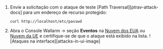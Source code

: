 1. Envie a solicitação com o ataque de teste [Path Traversal][ptrav-attack-docs] para um endereço de recurso protegido:

    ```
    curl http://localhost/etc/passwd
    ```
2. Abra o Console Wallarm → seção **Eventos** na [Nuvem dos EUA](https://us1.my.wallarm.com/search) ou [Nuvem da UE](https://my.wallarm.com/search) e certifique-se de que o ataque está exibido na lista.
    ![Ataques na interface][attacks-in-ui-image]